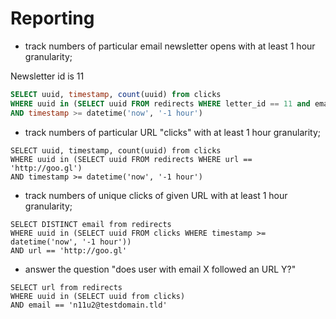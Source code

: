 # Reporting 

* track numbers of particular email newsletter opens with at least 1 hour granularity;

Newsletter id is 11
```SQL
SELECT uuid, timestamp, count(uuid) from clicks
WHERE uuid in (SELECT uuid FROM redirects WHERE letter_id == 11 and email is NULL)
AND timestamp >= datetime('now', '-1 hour')
```

* track numbers of particular URL "clicks" with at least 1 hour granularity;
```
SELECT uuid, timestamp, count(uuid) from clicks
WHERE uuid in (SELECT uuid FROM redirects WHERE url == 'http://goo.gl')
AND timestamp >= datetime('now', '-1 hour')
```

* track numbers of unique clicks of given URL with at least 1 hour granularity;
```
SELECT DISTINCT email from redirects
WHERE uuid in (SELECT uuid FROM clicks WHERE timestamp >= datetime('now', '-1 hour'))
AND url == 'http://goo.gl'
```

* answer the question "does user with email X followed an URL Y?"
```
SELECT url from redirects
WHERE uuid in (SELECT uuid from clicks)
AND email == 'n11u2@testdomain.tld'
```
